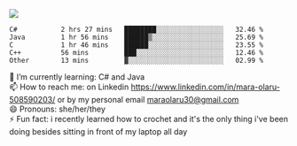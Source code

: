 

 <img align="center" src="https://github-readme-stats.vercel.app/api?username=MaraxD&theme=github_dark&show_icons=true&count_private=true"/>
 <br/>

<!--START_SECTION:waka-->

```text
C#           2 hrs 27 mins   ████████░░░░░░░░░░░░░░░░░   32.46 %
Java         1 hr 56 mins    ██████▒░░░░░░░░░░░░░░░░░░   25.69 %
C            1 hr 46 mins    ██████░░░░░░░░░░░░░░░░░░░   23.55 %
C++          56 mins         ███░░░░░░░░░░░░░░░░░░░░░░   12.46 %
Other        13 mins         ▓░░░░░░░░░░░░░░░░░░░░░░░░   02.99 %
```

<!--END_SECTION:waka-->
<!--[![willianrod's wakatime stats](https://github-readme-stats.vercel.app/api/wakatime?username=MaraxD)](https://github.com/anuraghazra/github-readme-stats)-->

🌱 I’m currently learning: C# and Java <br/>
📫 How to reach me: on Linkedin https://www.linkedin.com/in/mara-olaru-508590203/ or by my personal email maraolaru30@gmail.com <br/>
😄 Pronouns: she/her/they <br/>
⚡ Fun fact: i recently learned how to crochet and it's the only thing i've been doing besides sitting in front of my laptop all day <br/>
 

